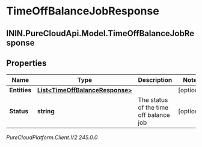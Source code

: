 # TimeOffBalanceJobResponse

## ININ.PureCloudApi.Model.TimeOffBalanceJobResponse

## Properties

|Name | Type | Description | Notes|
|------------ | ------------- | ------------- | -------------|
| **Entities** | [**List&lt;TimeOffBalanceResponse&gt;**](TimeOffBalanceResponse) |  | [optional] |
| **Status** | **string** | The status of the time off balance job | [optional] |



_PureCloudPlatform.Client.V2 245.0.0_
